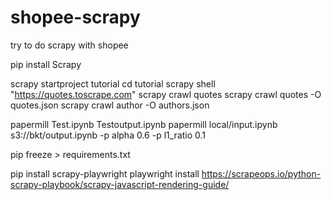 # shopee-scrapy
 try to do scrapy with shopee

 pip install Scrapy

 scrapy startproject tutorial
 cd tutorial
 scrapy shell "https://quotes.toscrape.com"
 scrapy crawl quotes
 scrapy crawl quotes -O quotes.json
 scrapy crawl author -O authors.json

 papermill Test.ipynb Testoutput.ipynb
 papermill local/input.ipynb s3://bkt/output.ipynb -p alpha 0.6 -p l1_ratio 0.1

 pip freeze > requirements.txt

 pip install scrapy-playwright
 playwright install
 https://scrapeops.io/python-scrapy-playbook/scrapy-javascript-rendering-guide/
